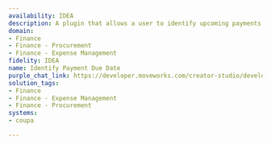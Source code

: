 ```yaml
---
availability: IDEA
description: A plugin that allows a user to identify upcoming payments to vendors.
domain:
- Finance
- Finance - Procurement
- Finance - Expense Management
fidelity: IDEA
name: Identify Payment Due Date
purple_chat_link: https://developer.moveworks.com/creator-studio/developer-tools/purple-chat/?conversation=%7B%22startTimestamp%22%3A%2211%3A43%2BAM%22%2C%22messages%22%3A%5B%7B%22role%22%3A%22user%22%2C%22parts%22%3A%5B%7B%22richText%22%3A%22Can+you+show+me+which+payments+are+due+to+vendors+this+month%3F%22%7D%5D%7D%2C%7B%22role%22%3A%22assistant%22%2C%22parts%22%3A%5B%7B%22reasoningSteps%22%3A%5B%7B%22status%22%3A%22success%22%2C%22richText%22%3A%22%3Cp%3EFetches+payments+due+this+month+%5BNovember%5D+from+Coupa%3C%2Fp%3E%22%7D%5D%7D%2C%7B%22richText%22%3A%22%3Cp%3EHere+are+the+payments+due+in+November%3A%3C%2Fp%3E%22%7D%2C%7B%22richText%22%3A%22%3Cb%3EVendor%3A+Tech+Supplies+Inc.%3C%2Fb%3E%3Cbr%3E%3Cb%3EAmount+due%3A%3C%2Fb%3E+%243%2C000%3Cbr%3E%3Cb%3EDue+date%3A%3C%2Fb%3E+15th%22%7D%2C%7B%22richText%22%3A%22%3Cb%3EVendor%3A+Office+Comforts+LLC%3C%2Fb%3E%3Cbr%3E%3Cb%3EAmount+due%3A%3C%2Fb%3E+%241%2C250%3Cbr%3E%3Cb%3EDue+date%3A%3C%2Fb%3E+20th%22%7D%2C%7B%22richText%22%3A%22%3Cb%3EVendor%3A+Marketing+Magic+LLP%3C%2Fb%3E%3Cbr%3E%3Cb%3EAmount+due%3A%3C%2Fb%3E+%242%2C100%3Cbr%3E%3Cb%3EDue+date%3A%3C%2Fb%3E+25th%22%7D%5D%7D%5D%7D
solution_tags:
- Finance
- Finance - Expense Management
- Finance - Procurement
systems:
- coupa

---
```


